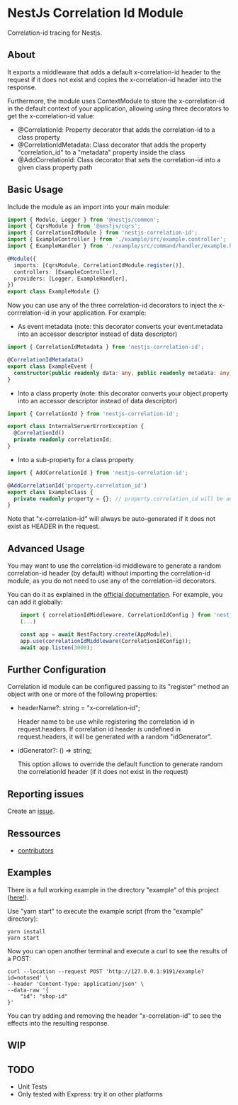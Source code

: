 # NestJs Correlation Id Module

Correlation-id tracing for Nestjs.

## About

It exports a middleware that adds a default x-correlation-id header to the request if it does not exist and copies the
x-correlation-id header into the response. 

Furthermore, the module uses ContextModule to store the x-correlation-id in the default context of your application,
allowing using three decorators to get the x-correlation-id value:

* @CorrelationId: Property decorator that adds the correlation-id to a class property
* @CorrelationIdMetadata: Class decorator that adds the property "correlation_id" to a "metadata" property inside the class
* @AddCorrelationId: Class decorator that sets the correlation-id into a given class property path

## Basic Usage

Include the module as an import into your main module:
```typescript
import { Module, Logger } from '@nestjs/common';
import { CqrsModule } from '@nestjs/cqrs';
import { CorrelationIdModule } from 'nestjs-correlation-id';
import { ExampleController } from './example/src/example.controller';
import { ExampleHandler } from './example/src/command/handler/example.handler';

@Module({
  imports: [CqrsModule, CorrelationIdModule.register()],
  controllers: [ExampleController],
  providers: [Logger, ExampleHandler],
})
export class ExampleModule {}
```

Now you can use any of the three correlation-id decorators to inject the x-corrrelation-id in your application. 
For example:

* As event metadata (note: this decorator converts your event.metadata into an accessor descriptor instead of data 
descriptor)
```typescript
import { CorrelationIdMetadata } from 'nestjs-correlation-id';

@CorrelationIdMetadata()
export class ExampleEvent {
  constructor(public readonly data: any, public readonly metadata: any) {}
}
```

* Into a class property (note: this decorator converts your object.property into an accessor descriptor instead of data 
descriptor)
```typescript
import { CorrelationId } from 'nestjs-correlation-id'; 

export class InternalServerErrorException {
  @CorrelationId()
  private readonly correlationId;
}
```

* Into a sub-property for a class property
```typescript
import { AddCorrelationId } from 'nestjs-correlation-id';

@AddCorrelationId('property.correlation_id')
export class ExampleClass {
  private readonly property = {}; // property.correlation_id will be added / overwritten 
}
```

Note that "x-correlation-id" will always be auto-generated if it does not exist as HEADER in the request.

## Advanced Usage

You may want to use the correlation-id middleware to generate a random correlation-id header (by default) without
importing the correlation-id module, as you do not need to use any of the correlation-id decorators.

You can do it as explained in the [official documentation](https://docs.nestjs.com/middleware). 
For example, you can add it globally:

```typescript
    import { correlationIdMiddleware, CorrelationIdConfig } from 'nestjs-correlation-id';
    (...)

    const app = await NestFactory.create(AppModule);
    app.use(correlationIdMiddleware(CorrelationIdConfig));
    await app.listen(3000);
```


## Further Configuration

Correlation id module can be configured passing to its "register" method an object with one or more of the 
following properties:

* headerName?: string = "x-correlation-id";

    Header name to be use while registering the correlation id in request.headers.
    If correlation id header is undefined in request.headers, it will be generated with
    a random "idGenerator". 

* idGenerator?: () => string;

   This option allows to override the default function to generate random the correlationId header 
   (if it does not exist in the request)



## Reporting issues

Create an [issue](https://github.com/PrestaShopCorp/nestjs-correlation-id/issues). 


## Ressources

* [contributors](https://github.com/PrestaShopCorp/nestjs-correlation-id/graphs/contributors)


## Examples 

There is a full working example in the directory "example" of this project ([here!](example/)).

Use "yarn start" to execute the example script (from the "example" directory):
```
yarn install
yarn start
```

Now you can open another terminal and execute a curl to see the results of a POST:
```
curl --location --request POST 'http://127.0.0.1:9191/example?id=notused' \
--header 'Content-Type: application/json' \
--data-raw '{
    "id": "shop-id"
}'
```

You can try adding and removing the header "x-correlation-id" to see the effects into the resulting response.

## WIP


## TODO

* Unit Tests
* Only tested with Express: try it on other platforms
